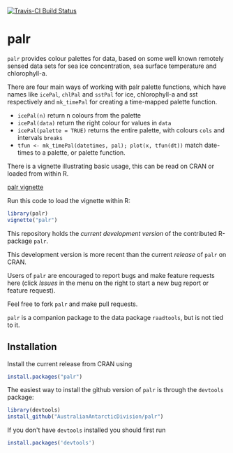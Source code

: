 [![Travis-CI Build Status](https://travis-ci.org/AustralianAntarcticDivision/palr.svg?branch=master)](https://travis-ci.org/AustralianAntarcticDivision/palr)

palr
========

`palr` provides colour palettes for data, based on some well known remotely sensed data sets for sea ice concentration, sea surface temperature and chlorophyll-a. 

There are four main ways of working with palr palette functions, which have names like `icePal`, `chlPal` and `sstPal` for ice, chlorophyll-a and sst respectively and  `mk_timePal` for creating a time-mapped palette function.  

* `icePal(n)` return n colours from the palette
* `icePal(data)` return the right colour for values in `data`
* `icePal(palette = TRUE)` returns the entire palette, with colours `cols` and intervals `breaks`
* `tfun <- mk_timePal(datetimes, pal); plot(x, tfun(dt))` match date-times to a palette, or palette function. 

There is a vignette illustrating basic usage, this can be read on CRAN or loaded from within R. 


[palr vignette](https://cloud.r-project/web/packages/palr/vignettes/palr.html)

Run this code to load the vignette within R: 

```R
library(palr)
vignette("palr")
```

This repository holds the _current development version_ of the contributed R-package `palr`.

This development version is more recent than the current *release* of `palr` on CRAN.

Users of `palr` are encouraged to report bugs and make feature
requests here (click *Issues* in the menu on the right to start a new bug report or feature request).

Feel free to fork `palr` and make pull requests. 

`palr`  is a companion package to the data  package `raadtools`, but is not tied to it. 

## Installation

Install the current release from CRAN using 

```R
install.packages("palr")
```
The easiest way to install the github version of `palr` is through the `devtools` package:

```R
library(devtools)
install_github("AustralianAntarcticDivision/palr")
```

If you don't have `devtools` installed you should first run

```R
install.packages('devtools')
```
